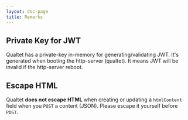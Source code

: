 ```yaml
---
layout: doc-page
title: Remarks
---
```


## Private Key for JWT

Qualtet has a private-key in-memory for generating/validating JWT. It's generated when booting the http-server (qualtet). It means JWT will be invalid if the http-server reboot.

## Escape HTML

Qualtet **does not escape HTML** when creating or updating a `htmlContent` field when you `POST` a content (JSON). Please escape it yourself before `POST`.
